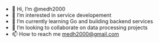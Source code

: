 - 👋 Hi, I’m @medh2000
- 👀 I’m interested in service developement
- 🌱 I’m currently learning Go and building backend services
- 💞️ I’m looking to collaborate on data processing projects
- 📫 How to reach me medh2000@gmail.com

<!---
medh2000/medh2000 is a ✨ special ✨ repository because its `README.md` (this file) appears on your GitHub profile.
You can click the Preview link to take a look at your changes.
--->
